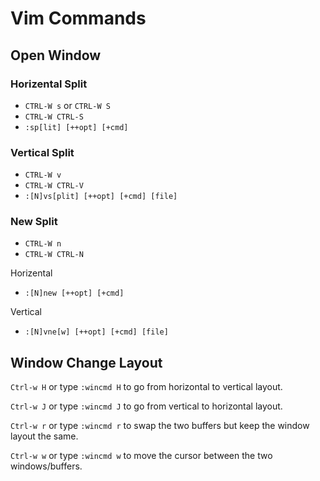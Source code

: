 # Vim Commands

## Open Window
### Horizental Split
  - `CTRL-W s` or `CTRL-W S`
  - `CTRL-W CTRL-S`
  - `:sp[lit] [++opt] [+cmd]`

### Vertical Split
  - `CTRL-W v`
  - `CTRL-W CTRL-V`
  - `:[N]vs[plit] [++opt] [+cmd] [file]`

### New Split
  - `CTRL-W n`
  - `CTRL-W CTRL-N`

  Horizental
  - `:[N]new [++opt] [+cmd]`

  Vertical
  - `:[N]vne[w] [++opt] [+cmd] [file]`

## Window Change Layout
`Ctrl-w H` or type `:wincmd H` to go from horizontal to vertical layout.

`Ctrl-w J` or type `:wincmd J` to go from vertical to horizontal layout.

`Ctrl-w r` or type `:wincmd r` to swap the two buffers but keep the window layout the same.

`Ctrl-w w` or type `:wincmd w` to move the cursor between the two windows/buffers.
